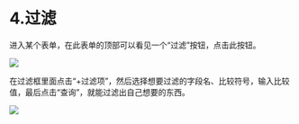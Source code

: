 # 4.过滤

进入某个表单，在此表单的顶部可以看见一个“过滤”按钮，点击此按钮。

![](http://193.112.34.232:91/assets/img/intro/intro-11.gif)

在过滤框里面点击“+过滤项”，然后选择想要过滤的字段名、比较符号，输入比较值，最后点击“查询”，就能过滤出自己想要的东西。

![](http://193.112.34.232:91/assets/img/intro/intro-12.gif)

<script type="text/javascript">
window.addEventListener("load", function() {
  var click_handle = function() {
    if (this.href.substr(-5) == ".html") {
      location.href = this.href;
    } else {
      location.href = "./index.html";
    }
  };
  var as = document.querySelectorAll(".chapter a, .navigation-prev, .navigation-next");
  for (var i = 0; i < as.length; i++) {
    as[i].addEventListener("click", click_handle, true);
    as[i].title = as[i].innerText;
  }
});
</script>